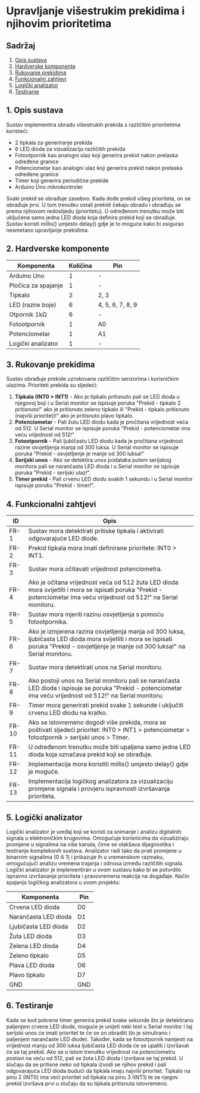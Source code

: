 # <a name="naslov"></a>Upravljanje višestrukim prekidima i njihovim prioritetima

## Sadržaj

1. [Opis sustava](#opis-sustava)
2. [Hardverske komponente](#hardverske-komponente)
3. [Rukovanje prekidima](#rukovanje-prekidima)
4. [Funkcionalni zahtjevi](#funkcionalni-zahtjevi)
5. [Logički analizator](#logicki-analizator)
6. [Testiranje](#testiranje)

## <a name="opis-sustava"></a>1. Opis sustava

Sustav implementira obradu višestrukih prekida s različitim prioritetima koristeći:

- 2 tipkala za generiranje prekida
- 6 LED dioda za vizualizaciju različitih prekida
- Fotootpornik kao analogni ulaz koji generira prekid nakon prelaska određene granice
- Potenciometar kao analogni ulaz koji generira prekid nakon prelaska određene granice
- Timer koji generira periodične prekide
- Arduino Uno mikrokontroler

Svaki prekid se obrađuje zasebno. Kada dođe prekid višeg prioriteta, on se obrađuje prvi. U tom trenutku ostali prekidi čekaju obradu i obrađuju se prema njihovom redoslijedu (prioritetu). U određenom trenutku može biti uključena samo jedna LED dioda koja definira prekid koji se obrađuje. Sustav koristi millis() umjesto delay() gdje je to moguće kako bi osigurao nesmetano upravljanje prekidima.

## <a name="hardverske-komponente"></a>2. Hardverske komponente

| Komponenta           | Količina | Pin                 |
| -------------------- | -------- | ------------------- |
| Arduino Uno          | 1        | -                   |
| Pločica za spajanje  | 1        | -                   |
| Tipkalo              | 2        | 2, 3                |
| LED (razne boje)     | 6        | 4, 5, 6, 7, 8, 9    |
| Otpornik 1kΩ         | 6        | -                   |
| Fotootpornik         | 1        | A0                  |
| Potenciometar        | 1        | A1                  |
| Logički analizator   | 1        | -                   |

## <a name="rukovanje-prekidima"></a>3. Rukovanje prekidima

Sustav obrađuje prekide uzrokovane različitim senzorima i korisničkim ulazima. Prioriteti prekida su sljedeći:
 
1. **Tipkala (INT0 > INT1)** - Ako je tipkalo pritisnuto pali se LED dioda u njegovoj boji i u Serial monitor se ispisuje poruka "Prekid - tipkalo 2 pritisnuto!" ako je pritisnuto zeleno tipkalo ili "Prekid - tipkalo pritisnuto (najviši prioritet)!" ako je pritisnuto plavo tipkalo.
2. **Potenciometar** - Pali žutu LED diodu kada je pročitana vrijednost veća od 512. U Serial monitor se ispisuje poruka "Prekid - potenciometar ima veću vrijednost od 512!"
3. **Fotootpornik** - Pali ljubičastu LED diodu kada je pročitana vrijednost razine osvjetljenja manja od 300 luksa. U Serial monitor se ispisuje poruka "Prekid - osvjetljenje je manje od 300 luksa!"
4. **Serijski unos** - Ako se detektira unos podataka putem serijskog monitora pali se narančasta LED dioda i u Serial monitor se ispisuje poruka "Prekid - serijski ulaz!".
5. **Timer prekid** - Pali crvenu LED diodu svakih 1 sekundu i u Serial monitor ispisuje poruku "Prekid - timer!".

## <a name="funkcionalni-zahtjevi"></a>4. Funkcionalni zahtjevi

| ID     | Opis |
|--------|------|
| FR-1   | Sustav mora detektirati pritiske tipkala i aktivirati odgovarajuće LED diode. |
| FR-2   | Prekid tipkala mora imati definirane prioritete: INT0 > INT1. |
| FR-3   | Sustav mora očitavati vrijednost potenciometra. |
| FR-4   | Ako je očitana vrijednost veća od 512 žuta LED dioda mora svijetliti i mora se ispisati poruka "Prekid - potenciometar ima veću vrijednost od 512!" na Serial monitoru. |
| FR-5   | Sustav mora mjeriti razinu osvjetljenja s pomoću fotootpornika. |
| FR-6   | Ako je izmjerena razina osvjetljenja manja od 300 luksa, ljubičasta LED dioda mora svijetliti i mora se ispisati poruka "Prekid - osvjetljenje je manje od 300 luksa!" na Serial monitoru. |
| FR-7   | Sustav mora detektirati unos na Serial monitoru. |
| FR-8   | Ako postoji unos na Serial monitoru pali se narančasta LED dioda i ispisuje se poruka "Prekid - potenciometar ima veću vrijednost od 512!" na Serial monitoru. |
| FR-9   | Timer mora generirati prekid svake 1 sekunde i uključiti crvenu LED diodu na kratko. |
| FR-10  | Ako se istovremeno dogodi više prekida, mora se poštivati sljedeći prioritet: INT0 > INT1 > potenciometar > fotootpornik > serijski unos > Timer. |
| FR-11  | U određenom trenutku može biti upaljena samo jedna LED dioda koja označava prekid koji se obrađuje. |
| FR-12  | Implementacija mora koristiti millis() umjesto delay() gdje je moguće. |
| FR-13  | Implementacija logičkog analizatora za vizualizaciju promjene signala i provjeru ispravnosti izvršavanja prioriteta. |

## <a name="testiranje"></a>5. Logički analizator

Logički analizator je uređaj koji se koristi za snimanje i analizu digitalnih signala u elektroničkim krugovima. Omogućuje korisnicima da vizualiziraju promjene u signalima na više kanala, čime se olakšava dijagnostika i testiranje kompleksnih sustava. Analizator radi tako da prati promjene u binarnim signalima (0 ili 1) i prikazuje ih u vremenskom razmaku, omogućujući analizu vremena trajanja i odnosa između različitih signala. Logički analizator je implementiran u ovom sustavu kako bi se potvrdilo ispravno izvršavanje prioriteta i pravovremena reakcija na događaje. Način spajanja logičkog analizatora u ovom projektu:

| Komponenta           | Pin      |
| -------------------- | -------- |
| Crvena LED dioda     | D0       |
| Narančasta LED dioda | D1       |
| Ljubičasta LED dioda | D2       |
| Žuta LED dioda       | D3       |
| Zelena LED dioda     | D4       |
| Zeleno tipkalo       | D5       |
| Plava LED dioda      | D6       |
| Plavo tipkalo        | D7       |
| GND                  | GND      |

## <a name="testiranje"></a>6. Testiranje

Kada se kod pokrene timer generira prekid svake sekunde što je detektirano paljenjem crvene LED diode, moguće je unijeti neki test u Serial monitor i taj serijski unos će imati prioritet te će se on obraditi (to je simulirano i paljenjem narančaste LED diode). Također, kada se fotootpornik namjesti na vrijednost manju od 300 luksa ljubičasta LED dioda će se upaliti i izvršavat će se taj prekid. Ako se u istom trenutku vrijednost na potenciometru postavi na veću od 512, pali se žuta LED dioda i izvršava se taj prekid. U slučaju da se pritisne neko od tipkala izvodi se njihov prekid i pali odgovarajuća LED dioda budući da tipkala imaju najviši prioritet. Tipkalo na pinu 2 (INT0) ima veći prioritet od tipkala na pinu 3 (INT1) te se njegov prekid izvršava prvi u slučaju da su tipkala pritisnuta istovremeno.
